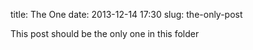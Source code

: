﻿title: The One
date: 2013-12-14 17:30
slug: the-only-post

This post should be the only one in this folder